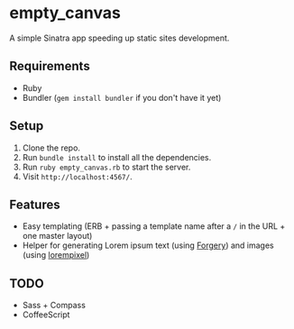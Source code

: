 empty_canvas
============

A simple Sinatra app speeding up static sites development.

Requirements
------------
* Ruby
* Bundler (`gem install bundler` if you don't have it yet)

Setup
------------
1. Clone the repo.
2. Run `bundle install` to install all the dependencies.
3. Run `ruby empty_canvas.rb` to start the server.
4. Visit `http://localhost:4567/`.

Features
--------
* Easy templating (ERB + passing a template name after a `/` in the URL + one master layout)
* Helper for generating Lorem ipsum text (using [Forgery]) and images (using [lorempixel]) 

TODO
----
* Sass + Compass
* CoffeeScript

[Forgery]: https://github.com/sevenwire/forgery
[lorempixel]: http://lorempixel.com/